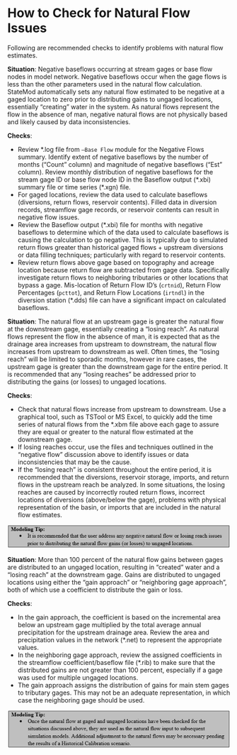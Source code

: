 # How to Check for Natural Flow Issues #

Following are recommended checks to identify problems with natural flow estimates.

**Situation**: Negative baseflows occurring at stream gages or base flow nodes in model network. Negative baseflows occur 
when the gage flows is less than the other parameters used in the natural flow calculation. StateMod automatically sets 
any natural flow estimated to be negative at a gaged location to zero prior to distributing gains to ungaged locations, 
essentially “creating” water in the system. As natural flows represent the flow in the absence of man, negative natural 
flows are not physically based and likely caused by data inconsistencies. 

**Checks**:

* Review \*.log file from `–Base Flow` module for the Negative Flows summary. Identify extent of negative baseflows by the 
number of months (“Count” column) and magnitude of negative baseflows (“Est” column). Review monthly distribution of negative 
baseflows for the stream gage ID or base flow node ID in the Baseflow output (\*.xbi) summary file or time series (\*.xgn) file.
* For gaged locations, review the data used to calculate baseflows (diversions, return flows, reservoir contents). Filled 
data in diversion records, streamflow gage records, or reservoir contents can result in negative flow issues.
* Review the Baseflow output (\*.xbi) file for months with negative baseflows to determine which of the data used to calculate 
baseflows is causing the calculation to go negative. This is typically due to simulated return flows greater than historical 
gaged flows + upstream diversions or data filling techniques; particularly with regard to reservoir contents. 
* Review return flows above gage based on topography and acreage location because return flow are subtracted from gage data. 
Specifically investigate return flows to neighboring tributaries or other locations that bypass a gage. Mis-location of Return 
Flow ID’s (`crtnid`), Return Flow Percentages (`pcttot`), and Return Flow Locations (`irtndl`) in the diversion station (\*.dds) file 
can have a significant impact on calculated baseflows. 

**Situation**: The natural flow at an upstream gage is greater the natural flow at the downstream gage, essentially creating a 
“losing reach”.  As natural flows represent the flow in the absence of man, it is expected that as the drainage area increases 
from upstream to downstream, the natural flow increases from upstream to downstream as well.  Often times, the “losing reach” 
will be limited to sporadic months, however in rare cases, the upstream gage is greater than the downstream gage for the entire 
period. It is recommended that any “losing reaches” be addressed prior to distributing the gains (or losses) to ungaged locations. 

**Checks**:

* Check that natural flows increase from upstream to downstream. Use a graphical tool, such as TSTool or MS Excel, to quickly 
add the time series of natural flows from the \*.xbm file above each gage to assure they are equal or greater to the natural flow 
estimated at the downstream gage. 
* If losing reaches occur, use the files and techniques outlined in the “negative flow” discussion above to identify issues or 
data inconsistencies that may be the cause.
* If the “losing reach” is consistent throughout the entire period, it is recommended that the diversions, reservoir storage, 
imports, and return flows in the upstream reach be analyzed.  In some situations, the losing reaches are caused by incorrectly 
routed return flows, incorrect locations of diversions (above/below the gage), problems with physical representation of the basin, 
or imports that are included in the natural flow estimates.

<a name="modelingtip3"></a>
![modelingtip3](modelingtip3.PNG)

**Situation**: More than 100 percent of the natural flow gains between gages are distributed to an ungaged location, 
resulting in “created” water and a “losing reach” at the downstream gage.  Gains are distributed to ungaged locations 
using either the “gain approach” or “neighboring gage approach”, both of which use a coefficient to distribute the gain 
or loss. 

**Checks**:

* In the gain approach, the coefficient is based on the incremental area below an upstream gage multiplied by the total 
average annual precipitation for the upstream drainage area. Review the area and precipitation values in the network (\*.net) 
to represent the appropriate values. 
* In the neighboring gage approach, review the assigned coefficients in the streamflow coefficient/baseflow file (\*.rib) to 
make sure that the distributed gains are not greater than 100 percent, especially if a gage was used for multiple ungaged 
locations.
* The gain approach assigns the distribution of gains for main stem gages to tributary gages. This may not be an adequate 
representation, in which case the neighboring gage should be used.

<a name="modelingtip4"></a>
![modelingtip4](modelingtip4.PNG)